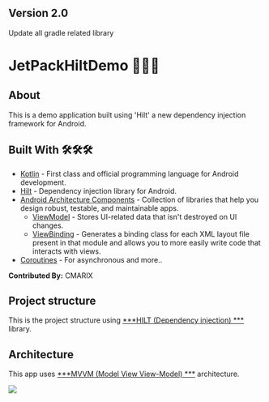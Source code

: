 ## Version 2.0

Update all gradle related library

# JetPackHiltDemo 💉💉💉

## About

This is a demo application built using 'Hilt' a new dependency injection framework for Android.

## Built With 🛠🛠🛠

- [Kotlin](https://kotlinlang.org/) - First class and official programming language for Android
  development.
- [Hilt](https://developer.android.com/training/dependency-injection/hilt-jetpack) - Dependency
  injection library for Android.
- [Android Architecture Components](https://developer.android.com/topic/libraries/architecture) -
  Collection of libraries that help you design robust, testable, and maintainable apps.
    - [ViewModel](https://developer.android.com/topic/libraries/architecture/viewmodel) - Stores
      UI-related data that isn't destroyed on UI changes.
    - [ViewBinding](https://developer.android.com/topic/libraries/view-binding) - Generates a
      binding class for each XML layout file present in that module and allows you to more easily
      write code that interacts with views.
- [Coroutines](https://kotlinlang.org/docs/reference/coroutines-overview.html) - For asynchronous
  and more..

**Contributed By:** CMARIX

## Project structure

This is the project structure using [***HILT (Dependency injection)
***](https://developer.android.com/training/dependency-injection/hilt-jetpack) library.

## Architecture

This app uses [***MVVM (Model View View-Model)
***](https://developer.android.com/jetpack/docs/guide#recommended-app-arch) architecture.

![](https://developer.android.com/topic/libraries/architecture/images/final-architecture.png)







